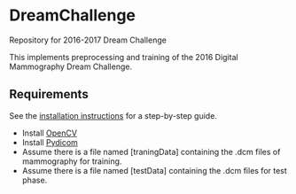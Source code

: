 # DreamChallenge
Repository for 2016-2017 Dream Challenge

This implements preprocessing and training of the 2016 Digital Mammography Dream Challenge.

## Requirements
See the [installation instructions](INSTALL.md) for a step-by-step guide.
- Install [OpenCV]()
- Install [Pydicom]()
- Assume there is a file named [traningData] containing the .dcm files of mammography for training.
- Assume there is a file named [testData] containing the .dcm files for test phase.
